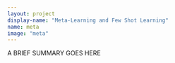 ```yaml
---
layout: project
display-name: "Meta-Learning and Few Shot Learning"
name: meta
image: "meta"
---
```


A BRIEF SUMMARY GOES HERE

